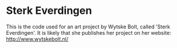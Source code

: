 # Sterk Everdingen

This is the code used for an art project by Wytske Bolt, called 'Sterk Everdingen'. It is likely that she publishes her project on her website: http://www.wytskebolt.nl/

